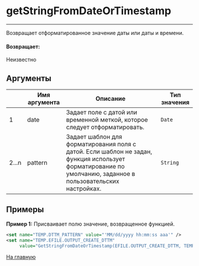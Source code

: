 # getStringFromDateOrTimestamp

---

Возвращает отформатированное значение даты или даты и времени.

#### Возвращает:

Неизвестно

## Аргументы

|  | Имя аргумента | Описание | Тип значения |
| --- | --- | --- | --- |
| 1 | date | Задает поле с датой или временной меткой, которое следует отформатировать. | `Date` |
| 2...n | pattern | Задает шаблон для форматирования поля с датой. Если шаблон не задан, функция использует форматирование по умолчанию, заданное в пользовательских настройках. | `String` |

## Примеры

**Пример 1:** Присваивает полю значение, возвращенное функцией.
```xml
<set name="TEMP.DTTM_PATTERN" value="'MM/dd/yyyy hh:mm:ss aaa'" />
<set name="TEMP.EFILE.OUTPUT_CREATE_DTTM"
     value="GetStringFromDateOrTimestamp(EFILE.OUTPUT_CREATE_DTTM, TEMP.DTTM_PATTERN)" />
```



[На главную](./)